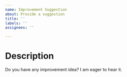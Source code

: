 ```yaml
---
name: Improvement Suggestion
about: Provide a suggestion
title: ''
labels: ''
assignees: ''

---
```


# Description
Do you have any improvement idea? I am eager to hear it.
